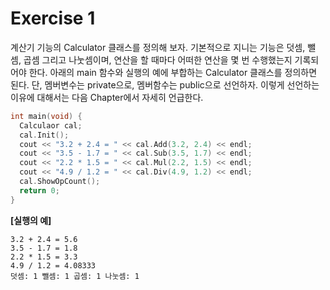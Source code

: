 # Exercise 1

계산기 기능의 Calculator 클래스를 정의해 보자. 기본적으로 지니는 기능은 덧셈, 뺄셈, 곱셈 그리고 나눗셈이며, 연산을 할 때마다 어떠한 연산을 몇 번 수행했는지 기록되어야 한다. 아래의 main 함수와 실행의 예에 부합하는 Calculator 클래스를 정의하면 된다. 단, 멤버변수는 private으로, 멤버함수는 public으로 선언하자. 이렇게 선언하는 이유에 대해서는 다음 Chapter에서 자세히 언급한다.

```cpp
int main(void) {
  Calculaor cal;
  cal.Init();
  cout << "3.2 + 2.4 = " << cal.Add(3.2, 2.4) << endl;
  cout << "3.5 - 1.7 = " << cal.Sub(3.5, 1.7) << endl;
  cout << "2.2 * 1.5 = " << cal.Mul(2.2, 1.5) << endl;
  cout << "4.9 / 1.2 = " << cal.Div(4.9, 1.2) << endl;
  cal.ShowOpCount();
  return 0;
}
```

**[실행의 예]**

```
3.2 + 2.4 = 5.6
3.5 - 1.7 = 1.8
2.2 * 1.5 = 3.3
4.9 / 1.2 = 4.08333
덧셈: 1 뺄셈: 1 곱셈: 1 나눗셈: 1
```
